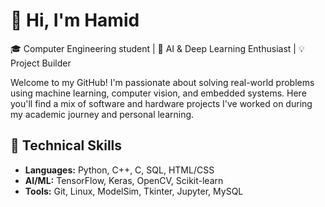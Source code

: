 # 👋 Hi, I'm Hamid

🎓 Computer Engineering student | 🤖 AI & Deep Learning Enthusiast | 💡 Project Builder

Welcome to my GitHub! I'm passionate about solving real-world problems using machine learning, computer vision, and embedded systems. Here you'll find a mix of software and hardware projects I've worked on during my academic journey and personal learning.

## 🔧 Technical Skills
- **Languages:** Python, C++, C, SQL, HTML/CSS
- **AI/ML:** TensorFlow, Keras, OpenCV, Scikit-learn
- **Tools:** Git, Linux, ModelSim, Tkinter, Jupyter, MySQL


